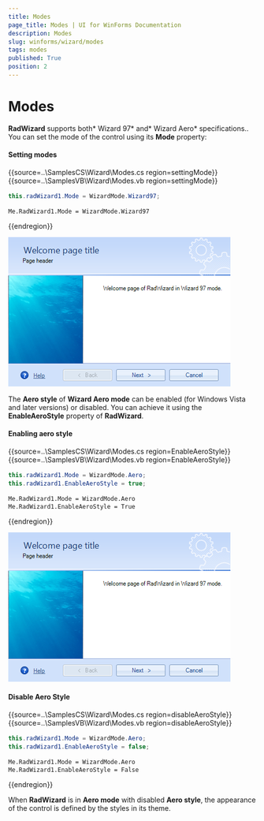 ```yaml
---
title: Modes
page_title: Modes | UI for WinForms Documentation
description: Modes
slug: winforms/wizard/modes
tags: modes
published: True
position: 2
---
```


# Modes


__RadWizard__ supports both* Wizard 97* and* Wizard Aero* specifications..	You can set the mode of the control using its __Mode__ property:


#### Setting modes

{{source=..\SamplesCS\Wizard\Modes.cs region=settingMode}} 
{{source=..\SamplesVB\Wizard\Modes.vb region=settingMode}} 

````C#
this.radWizard1.Mode = WizardMode.Wizard97;

````
````VB.NET
Me.RadWizard1.Mode = WizardMode.Wizard97

````

{{endregion}} 

![wizard-mode 001](images/wizard-mode001.png)

The __Aero style__ of __Wizard Aero mode__ can be enabled (for Windows Vista and later versions) or disabled. You can achieve it using the __EnableAeroStyle__ property of __RadWizard__.

#### Enabling aero style

{{source=..\SamplesCS\Wizard\Modes.cs region=EnableAeroStyle}} 
{{source=..\SamplesVB\Wizard\Modes.vb region=EnableAeroStyle}} 

````C#
this.radWizard1.Mode = WizardMode.Aero;
this.radWizard1.EnableAeroStyle = true;

````
````VB.NET
Me.RadWizard1.Mode = WizardMode.Aero
Me.RadWizard1.EnableAeroStyle = True

````

{{endregion}} 

![wizard-mode 001](images/wizard-mode001.png)

#### Disable __Aero Style__

{{source=..\SamplesCS\Wizard\Modes.cs region=disableAeroStyle}} 
{{source=..\SamplesVB\Wizard\Modes.vb region=disableAeroStyle}} 

````C#
this.radWizard1.Mode = WizardMode.Aero;
this.radWizard1.EnableAeroStyle = false;

````
````VB.NET
Me.RadWizard1.Mode = WizardMode.Aero
Me.RadWizard1.EnableAeroStyle = False

````

{{endregion}} 

When __RadWizard__ is in __Aero mode__ with disabled __Aero style__, 
the appearance of the control is defined by the styles in its theme.
		
